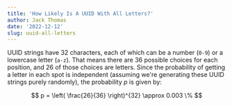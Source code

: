 ```yaml
---
title: 'How Likely Is A UUID With All Letters?'
author: Jack Thomas
date: '2022-12-12'
slug: uuid-all-letters
---
```


UUID strings have 32 characters, each of which can be a number (``0-9``) or a lowercase letter (``a-z``). That means there are 36 possible choices for each position, and 26 of those choices are letters. Since the probability of getting a letter in each spot is independent (assuming we're generating these UUID strings purely randomly), the probability $p$ is given by:

$$
p = \left( \frac{26}{36} \right)^{32} \approx 0.003 \%
$$
